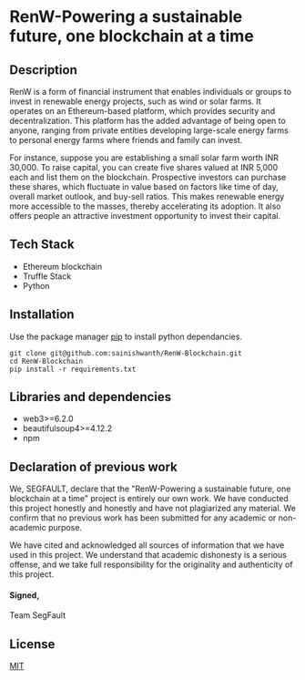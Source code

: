 # RenW-Powering a sustainable future, one blockchain at a time



## Description

RenW is a form of financial instrument that enables individuals or groups to invest in renewable energy projects, such as wind or solar farms. It operates on an Ethereum-based platform, which provides security and decentralization. This platform has the added advantage of being open to anyone, ranging from private entities developing large-scale energy farms to personal energy farms where friends and family can invest.

For instance, suppose you are establishing a small solar farm worth INR 30,000. To raise capital, you can create five shares valued at INR 5,000 each and list them on the blockchain. Prospective investors can purchase these shares, which fluctuate in value based on factors like time of day, overall market outlook, and buy-sell ratios. This makes renewable energy more accessible to the masses, thereby accelerating its adoption. It also offers people an attractive investment opportunity to invest their capital.

## Tech Stack

- Ethereum blockchain
- Truffle Stack
- Python

## Installation

Use the package manager [pip](https://pip.pypa.io/en/stable/) to install python dependancies.

```
git clone git@github.com:sainishwanth/RenW-Blockchain.git
cd RenW-Blockchain
pip install -r requirements.txt

```



## Libraries and dependencies

- web3>=6.2.0
- beautifulsoup4>=4.12.2
- npm


## Declaration of previous work

We, SEGFAULT, declare that the "RenW-Powering a sustainable future, one blockchain at a time" project is entirely our own work. We have conducted this project honestly and honestly and have not plagiarized any material. We confirm that no previous work has been submitted for any academic or non-academic purpose.

We have cited and acknowledged all sources of information that we have used in this project. We understand that academic dishonesty is a serious offense, and we take full responsibility for the originality and authenticity of this project.

#### Signed,
Team SegFault

## License
[MIT](https://choosealicense.com/licenses/mit/)

